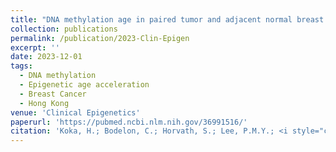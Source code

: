 ```yaml
---
title: "DNA methylation age in paired tumor and adjacent normal breast tissue in Chinese women with breast cancer."
collection: publications
permalink: /publication/2023-Clin-Epigen
excerpt: ''
date: 2023-12-01
tags:
  - DNA methylation
  - Epigenetic age acceleration
  - Breast Cancer
  - Hong Kong
venue: 'Clinical Epigenetics'
paperurl: 'https://pubmed.ncbi.nlm.nih.gov/36991516/'  
citation: 'Koka, H.; Bodelon, C.; Horvath, S.; Lee, P.M.Y.; <i style="color:DodgerBlue;">Wang, D.</i>; Song, L.; Zhang, T.; Hurson, A.N.; Guida, J.L.; Zhu, B.; Bailey-Whyte, M.; Wang, F.; Wu, C.; Tsang, K.H.; Tsoi, Y.K.; Chan,W.C.; Law, S.H.; Hung,R.K.W.; Tse, G.M.; Yuen, K.K.W.; Karlins, E.; Jones, K.; Vogt, A.; Hutchinson, A.; Jicks, B.; Garcia-Closas, M.; Chanock, S. Barnholtz-Sloan, J.; Tse, L.A.; Yang,X.R. DNA methylation age in paired tumor and adjacent normal breast tissue in Chinese women with breast cancer. <i>Clin Epigen</i> 15, 114(2023).'  
---
```


